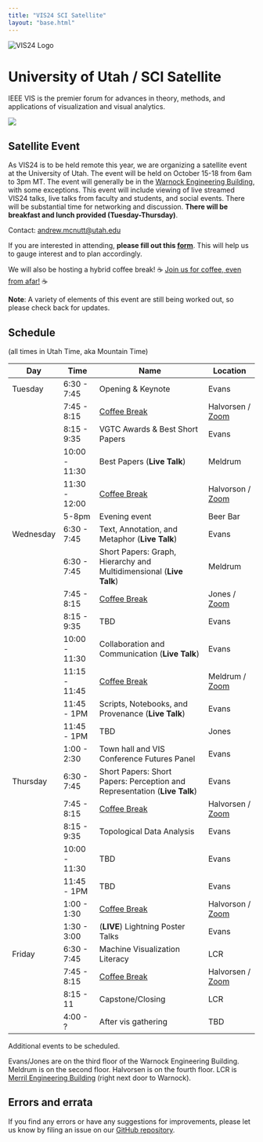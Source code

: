 ```yaml
---
title: "VIS24 SCI Satellite"
layout: "base.html"
---
```


![VIS24 Logo](/assets/logo.png)

# University of Utah / SCI Satellite

IEEE VIS is the premier forum for advances in theory, methods, and applications of visualization and visual analytics.

<div>
 <img src="/assets/gator_satellite.png" style="max-width: 100%"/>
</div>

## Satellite Event

As VIS24 is to be held remote this year, we are organizing a satellite event at the University of Utah. The event will be held on October 15-18 from 6am to 3pm MT. The event will generally be in the [Warnock Engineering Building](<https://www.google.com/maps/place/Warnock+Engineering+Building+(WEB)/@40.7677631,-111.8474332,17z/data=!3m1!4b1!4m6!3m5!1s0x87525f91e2e11b31:0x66eb3e5e585fbdd4!8m2!3d40.7677631!4d-111.8448583!16s%2Fg%2F1yl498l5s?entry=ttu&g_ep=EgoyMDI0MTAwMi4xIKXMDSoASAFQAw%3D%3D>), with some exceptions. This event will include viewing of live streamed VIS24 talks, live talks from faculty and students, and social events. There will be substantial time for networking and discussion. **There will be breakfast and lunch provided (Tuesday-Thursday)**.

Contact: [andrew.mcnutt@utah.edu](mailto:andrew.mcnutt@utah.edu)

If you are interested in attending, **please fill out this [form](https://forms.gle/Mb1hSye7jD4diFTo6)**. This will help us to gauge interest and to plan accordingly.

We will also be hosting a hybrid coffee break! ☕ [Join us for coffee, even from afar!](./coffee) ☕

**Note**: A variety of elements of this event are still being worked out, so please check back for updates.

## Schedule

(all times in Utah Time, aka Mountain Time)

| Day       | Time          | Name                                                                      | Location                                               |
| --------- | ------------- | ------------------------------------------------------------------------- | ------------------------------------------------------ |
| Tuesday   | 6:30 - 7:45   | Opening & Keynote                                                         | Evans                                                  |
|           | 7:45 - 8:15   | [Coffee Break](./coffee)                                                  | Halvorsen / [Zoom](https://utah.zoom.us/j/92719330333) |
|           | 8:15 - 9:35   | VGTC Awards & Best Short Papers                                           | Evans                                                  |
|           | 10:00 - 11:30 | Best Papers (**Live Talk**)                                               | Meldrum                                                |
|           | 11:30 - 12:00 | [Coffee Break](./coffee)                                                  | Halvorson / [Zoom](https://utah.zoom.us/j/92719330333) |
|           | 5-8pm         | Evening event                                                             | Beer Bar                                               |
| Wednesday | 6:30 - 7:45   | Text, Annotation, and Metaphor (**Live Talk**)                            | Evans                                                  |
|           | 6:30 - 7:45   | Short Papers: Graph, Hierarchy and Multidimensional (**Live Talk**)       | Meldrum                                                |
|           | 7:45 - 8:15   | [Coffee Break](./coffee)                                                  | Jones / [Zoom](https://utah.zoom.us/j/92719330333)     |
|           | 8:15 - 9:35   | TBD                                                                       | Evans                                                  |
|           | 10:00 - 11:30 | Collaboration and Communication (**Live Talk**)                           | Evans                                                  |
|           | 11:15 - 11:45 | [Coffee Break](./coffee)                                                  | Meldrum / [Zoom](https://utah.zoom.us/j/92719330333)   |
|           | 11:45 - 1PM   | Scripts, Notebooks, and Provenance (**Live Talk**)                        | Evans                                                  |
|           | 11:45 - 1PM   | TBD                                                                       | Jones                                                  |
|           | 1:00 - 2:30   | Town hall and VIS Conference Futures Panel                                | Evans                                                  |
| Thursday  | 6:30 - 7:45   | Short Papers: Short Papers: Perception and Representation (**Live Talk**) | Evans                                                  |
|           | 7:45 - 8:15   | [Coffee Break](./coffee)                                                  | Halvorsen / [Zoom](https://utah.zoom.us/j/92719330333) |
|           | 8:15 - 9:35   | Topological Data Analysis                                                 | Evans                                                  |
|           | 10:00 - 11:30 | TBD                                                                       | Evans                                                  |
|           | 11:45 - 1PM   | TBD                                                                       | Evans                                                  |
|           | 1:00 - 1:30   | [Coffee Break](./coffee)                                                  | Halvorson / [Zoom](https://utah.zoom.us/j/92719330333) |
|           | 1:30 - 3:00   | (**LIVE**) Lightning Poster Talks                                         | Evans                                                  |
| Friday    | 6:30 - 7:45   | Machine Visualization Literacy                                            | LCR                                                    |
|           | 7:45 - 8:15   | [Coffee Break](./coffee)                                                  | Halvorsen / [Zoom](https://utah.zoom.us/j/92719330333) |
|           | 8:15 - 11     | Capstone/Closing                                                          | LCR                                                    |
|           | 4:00 - ?      | After vis gathering                                                       | TBD                                                    |

Additional events to be scheduled.

Evans/Jones are on the third floor of the Warnock Engineering Building.
Meldrum is on the second floor. Halvorsen is on the fourth floor.
LCR is [Merril Engineering Building](https://www.google.com/maps?client=firefox-b-1-d&sca_esv=5241be8b9e995615&output=search&q=merrill+engineering+building&source=lnms&fbs=AEQNm0Aa4sjWe7Rqy32pFwRj0UkWd8nbOJfsBGGB5IQQO6L3J3ppPdoHI1O-XvbXbpNjYYyyK5vBQSXmmfgAtXwDT_UwvibZ0pSIVFX3lVg5uBH9KRkcNkP3cvvJNBG5JuLgxBs03YF7ZheWmRhqfgCmBhS5o6SAZhDu3x8rWio402rJbDrei-2czWxVeRKadRtxLzMWgsQxFmZAWJEMLz75bbUBEJgcKw&entry=mc&ved=1t:200715&ictx=111) (right next door to Warnock).

## Errors and errata

If you find any errors or have any suggestions for improvements, please let us know by filing an issue on our [GitHub repository](https://github.com/mcnuttandrew/vis24-utah-satellite/).
